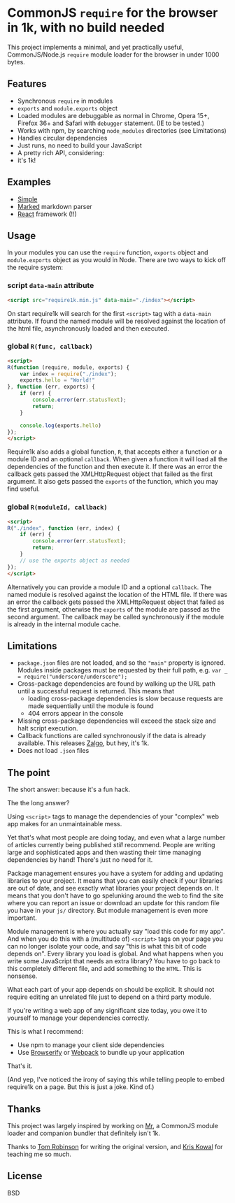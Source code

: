 # CommonJS `require` for the browser in 1k, with no build needed

This project implements a minimal, and yet practically useful, CommonJS/Node.js `require` module loader for the browser in under 1000 bytes.

## Features

* Synchronous `require` in modules
* `exports` and `module.exports` object
* Loaded modules are debuggable as normal in Chrome, Opera 15+, Firefox 36+ and Safari with `debugger` statement. (IE to be tested.)
* Works with npm, by searching `node_modules` directories (see Limitations)
* Handles circular dependencies
* Just runs, no need to build your JavaScript
* A pretty rich API, considering:
* it's 1k!

## Examples

* [Simple](examples/simple)
* [Marked](examples/marked) markdown parser
* [React](examples/react) framework (!!)

## Usage

In your modules you can use the `require` function, `exports` object and `module.exports` object as you would in Node. There are two ways to kick off the require system:

### script `data-main` attribute

```html
<script src="require1k.min.js" data-main="./index"></script>
```

On start require1k will search for the first `<script>` tag with a `data-main` attribute. If found the named module will be resolved against the location of the html file, asynchronously loaded and then executed.

### global `R(func, callback)`

```html
<script>
R(function (require, module, exports) {
    var index = require("./index");
    exports.hello = "World!"
}, function (err, exports) {
    if (err) {
        console.error(err.statusText);
        return;
    }

    console.log(exports.hello)
});
</script>
```

Require1k also adds a global function, `R`, that accepts either a function or a module ID and an optional `callback`. When given a function it will load all the dependencies of the function and then execute it. If there was an error the callback gets passed the XMLHttpRequest object that failed as the first argument. It also gets passed the `exports` of the function, which you may find useful.

### global `R(moduleId, callback)`

```html
<script>
R("./index", function (err, index) {
    if (err) {
        console.error(err.statusText);
        return;
    }
    // use the exports object as needed
});
</script>
```

Alternatively you can provide a module ID and a optional `callback`. The named module is resolved against the location of the HTML file. If there was an error the callback gets passed the XMLHttpRequest object that failed as the first argument, otherwise the `exports` of the module are passed as the second argument. The callback may be called synchronously if the module is already in the internal module cache.

## Limitations

* `package.json` files are not loaded, and so the `"main"` property is ignored. Modules inside packages must be requested by their full path, e.g. `var _ = require("underscore/underscore");`
* Cross-package dependencies are found by walking up the URL path until a successful request is returned. This means that
    * loading cross-package dependencies is slow because requests are made sequentially until the module is found
    * 404 errors appear in the console
* Missing cross-package dependencies will exceed the stack size and halt script execution.
* Callback functions are called synchronously if the data is already available. This releases [Zalgo](http://blog.izs.me/post/59142742143/designing-apis-for-asynchrony), but hey, it's 1k.
* Does not load `.json` files


## The point

The short answer: because it's a fun hack.

The the long answer?

Using `<script>` tags to manage the dependencies of your "complex" web app makes for an unmaintainable mess.

Yet that's what most people are doing today, and even what a large number of articles currently being published *still* recommend. People are writing large and sophisticated apps and then wasting their time managing dependencies by hand! There's just no need for it.

Package management ensures you have a system for adding and updating libraries to your project. It means that you can easily check if your libraries are out of date, and see exactly what libraries your project depends on. It means that you don't have to go spelunking around the web to find the site where you can report an issue or download an update for this random file you have in your `js/` directory. But module management is even more important.

Module management is where you actually say "load this code for my app". And when you do this with a (multitude of) `<script>` tags on your page you can no longer isolate your code, and say "this is what this bit of code depends on". Every library you load is global. And what happens when you write some JavaScript that needs an extra library? You have to go back to this completely different file, and add something to the `HTML`. This is nonsense.

What each part of your app depends on should be explicit. It should not require editing an unrelated file just to depend on a third party module.

If you're writing a web app of any significant size today, you owe it to yourself to manage your dependencies correctly.

This is what I recommend:

* Use npm to manage your client side dependencies
* Use [Browserify](http://browserify.org/) or [Webpack](http://webpack.github.io/) to bundle up your application

That's it.

(And yep, I've noticed the irony of saying this while telling people to embed require1k on a page. But this is just a joke. Kind of.)

## Thanks

This project was largely inspired by working on [Mr](https://github.com/montagejs/mr), a CommonJS module loader and companion bundler that definitely isn't 1k.

Thanks to [Tom Robinson](https://twitter.com/tlrobinson) for writing the original version, and [Kris Kowal](https://twitter.com/kriskowal) for teaching me so much.

## License

BSD
